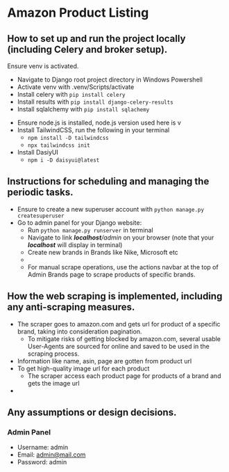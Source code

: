 # Amazon Product Listing

## How to set up and run the project locally (including Celery and broker setup).
Ensure venv is activated. 
- Navigate to Django root project directory in Windows Powershell
- Activate venv with .venv/Scripts/activate
- Install celery with `pip install celery`
- Install results with `pip install django-celery-results`
- Install sqlalchemy with `pip install sqlachemy`
+ Ensure node.js is installed, node.js version used here is v
+ Install TailwindCSS, run the following in your terminal
  + `npm install -D tailwindcss`
  + `npx tailwindcss init`
+ Install DasiyUI
  + `npm i -D daisyui@latest`

## Instructions for scheduling and managing the periodic tasks.
- Ensure to create a new superuser account with `python manage.py createsuperuser`
- Go to admin panel for your Django website:
  - Run `python manage.py runserver` in terminal
  - Navigate to link _**localhost**/admin_ on your browser (note that your **_localhost_** will display in terminal)
  - Create new brands in Brands like Nike, Microsoft etc
  - 
  - For manual scrape operations, use the actions navbar at the top of Admin Brands page to scrape products of specific brands.

## How the web scraping is implemented, including any anti-scraping measures.
- The scraper goes to amazon.com and gets url for product of a specific brand, taking into consideration pagination.
  - To mitigate risks of getting blocked by amazon.com, several usable User-Agents are sourced for online and saved to be used in the scraping process.
- Information like name, asin, page are gotten from product url
- To get high-quality image url for each product
  - The scraper access each product page for products of a brand and gets the image url
- 

## Any assumptions or design decisions.

### Admin Panel
- Username: admin
- Email: admin@mail.com
- Password: admin
